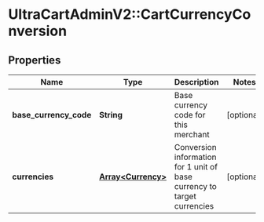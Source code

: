 # UltraCartAdminV2::CartCurrencyConversion

## Properties
Name | Type | Description | Notes
------------ | ------------- | ------------- | -------------
**base_currency_code** | **String** | Base currency code for this merchant | [optional] 
**currencies** | [**Array&lt;Currency&gt;**](Currency.md) | Conversion information for 1 unit of base currency to target currencies | [optional] 


